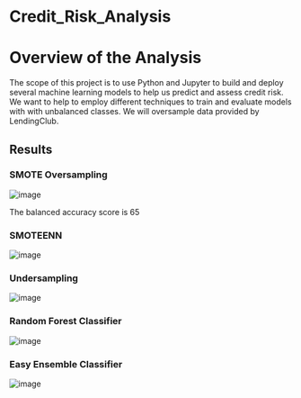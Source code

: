 # Credit_Risk_Analysis

# Overview of the Analysis
The scope of this project is to use Python and Jupyter to build and deploy several machine learning models to help us predict and assess credit risk.  We want to help to employ different techniques to train and evaluate models with with unbalanced classes.  We will oversample data provided by LendingClub.

## Results

### SMOTE Oversampling


![image](https://user-images.githubusercontent.com/98061420/172035584-44fd657e-66ff-4eee-b010-435b877eabc3.png)


The balanced accuracy score is 65



### SMOTEENN

![image](https://user-images.githubusercontent.com/98061420/172035638-dd30fdf8-788a-41d0-9879-1d02bdc92bcb.png)


### Undersampling
![image](https://user-images.githubusercontent.com/98061420/172035591-d032f14d-37a3-408c-9748-badd9aad982c.png)


### Random Forest Classifier 

![image](https://user-images.githubusercontent.com/98061420/172035599-fa0b1c45-9ef4-40da-8987-a9f1d6b53463.png)

### Easy Ensemble Classifier

![image](https://user-images.githubusercontent.com/98061420/172035614-d2d7f3d7-6efd-4e68-8213-efd5feeab858.png)


